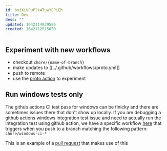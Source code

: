 ```yaml
---
id: boiXiUPuPlk4TuwYEPiEh
title: Dev
desc: ""
updated: 1642114829586
created: 1642112515050
---
```


## Experiment with new workflows

- checkout `chore/{name-of-branch}`
- make updates to [[../.github/workflows/proto.yml]]
- push to remote
- use the [proto action](https://github.com/dendronhq/dendron/actions/workflows/proto.yml) to experiment

## Run windows tests only

The github actions CI test pass for windows can be finicky and there are sometimes issues there that don't show up locally. If you are debugging a github actions windows integration test issue and need to actually run the integration test using github action, we have a specific workflow [here](https://github.com/dendronhq/dendron/blob/master/.github/workflows/ci-windows-test.yml#L1:L1) that triggers when you push to a branch matching the following pattern: `chore/windows-ci-*`

This is an example of a [pull request](https://github.com/dendronhq/dendron/pull/1060) that makes use of this

##
